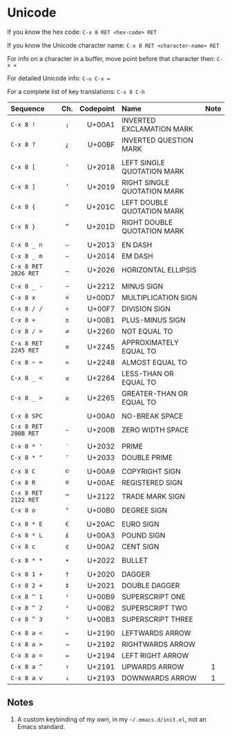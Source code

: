 # Unicode

If you know the hex code: `C-x 8 RET <hex-code> RET`

If you know the Unicode character name: `C-x 8 RET <character-name> RET`

For info on a character in a buffer, move point before that character
then: `C-x =`

For detailed Unicode info: `C-u C-x =`

For a complete list of key translations: `C-x 8 C-h`

| Sequence             | Ch. | Codepoint | Name                        | Note |
|:---------------------|:---:|----------:|:----------------------------|:----:|
| `C-x 8 !`            | `¡` |    U+00A1 | INVERTED EXCLAMATION MARK   |      |
| `C-x 8 ?`            | `¿` |    U+00BF | INVERTED QUESTION MARK      |      |
|                      |     |           |                             |      |
| `C-x 8 [`            | `‘` |    U+2018 | LEFT SINGLE QUOTATION MARK  |      |
| `C-x 8 ]`            | `’` |    U+2019 | RIGHT SINGLE QUOTATION MARK |      |
| `C-x 8 {`            | `“` |    U+201C | LEFT DOUBLE QUOTATION MARK  |      |
| `C-x 8 }`            | `”` |    U+201D | RIGHT DOUBLE QUOTATION MARK |      |
|                      |     |           |                             |      |
| `C-x 8 _ n`          | `–` |    U+2013 | EN DASH                     |      |
| `C-x 8 _ m`          | `—` |    U+2014 | EM DASH                     |      |
| `C-x 8 RET 2026 RET` | `…` |    U+2026 | HORIZONTAL ELLIPSIS         |      |
|                      |     |           |                             |      |
| `C-x 8 _ -`          | `−` |    U+2212 | MINUS SIGN                  |      |
| `C-x 8 x`            | `×` |    U+00D7 | MULTIPLICATION SIGN         |      |
| `C-x 8 / /`          | `÷` |    U+00F7 | DIVISION SIGN               |      |
| `C-x 8 +`            | `±` |    U+00B1 | PLUS-MINUS SIGN             |      |
| `C-x 8 / =`          | `≠` |    U+2260 | NOT EQUAL TO                |      |
| `C-x 8 RET 2245 RET` | `≅` |    U+2245 | APPROXIMATELY EQUAL TO      |      |
| `C-x 8 ~ =`          | `≈` |    U+2248 | ALMOST EQUAL TO             |      |
| `C-x 8 _ <`          | `≤` |    U+2264 | LESS-THAN OR EQUAL TO       |      |
| `C-x 8 _ >`          | `≥` |    U+2265 | GREATER-THAN OR EQUAL TO    |      |
|                      |     |           |                             |      |
| `C-x 8 SPC`          | ` ` |    U+00A0 | NO-BREAK SPACE              |      |
| `C-x 8 RET 200B RET` | -   |    U+200B | ZERO WIDTH SPACE            |      |
|                      |     |           |                             |      |
| `C-x 8 * '`          | `′` |    U+2032 | PRIME                       |      |
| `C-x 8 * "`          | `″` |    U+2033 | DOUBLE PRIME                |      |
|                      |     |           |                             |      |
| `C-x 8 C`            | `©` |    U+00A9 | COPYRIGHT SIGN              |      |
| `C-x 8 R`            | `®` |    U+00AE | REGISTERED SIGN             |      |
| `C-x 8 RET 2122 RET` | `™` |    U+2122 | TRADE MARK SIGN             |      |
| `C-x 8 o`            | `°` |    U+00B0 | DEGREE SIGN                 |      |
|                      |     |           |                             |      |
| `C-x 8 * E`          | `€` |    U+20AC | EURO SIGN                   |      |
| `C-x 8 * L`          | `£` |    U+00A3 | POUND SIGN                  |      |
| `C-x 8 c`            | `¢` |    U+00A2 | CENT SIGN                   |      |
|                      |     |           |                             |      |
| `C-x 8 * *`          | `•` |    U+2022 | BULLET                      |      |
|                      |     |           |                             |      |
| `C-x 8 1 +`          | `†` |    U+2020 | DAGGER                      |      |
| `C-x 8 2 +`          | `‡` |    U+2021 | DOUBLE DAGGER               |      |
| `C-x 8 ^ 1`          | `¹` |    U+00B9 | SUPERSCRIPT ONE             |      |
| `C-x 8 ^ 2`          | `²` |    U+00B2 | SUPERSCRIPT TWO             |      |
| `C-x 8 ^ 3`          | `³` |    U+00B3 | SUPERSCRIPT THREE           |      |
|                      |     |           |                             |      |
| `C-x 8 a <`          | `←` |    U+2190 | LEFTWARDS ARROW             |      |
| `C-x 8 a >`          | `→` |    U+2192 | RIGHTWARDS ARROW            |      |
| `C-x 8 a =`          | `↔` |    U+2194 | LEFT RIGHT ARROW            |      |
| `C-x 8 a ^`          | `↑` |    U+2191 | UPWARDS ARROW               | 1    |
| `C-x 8 a v`          | `↓` |    U+2193 | DOWNWARDS ARROW             | 1    |

## Notes

1.  A custom keybinding of my own, in my `~/.emacs.d/init.el`, not an
    Emacs standard.
